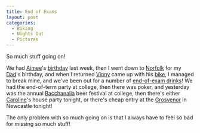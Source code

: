 ```yaml
---
title: End of Exams
layout: post
categories:
  - Biking
  - Nights Out
  - Pictures
---
```

So much stuff going on!

We had [Aimee](http://pictures.scholesmafia.co.uk/index.php/?profile=32)'s [birthday](http://pictures.scholesmafia.co.uk/index.php/2007/05/25.05.07-aimee's-birthday/) last week, then I went down to [Norfolk](http://pictures.scholesmafia.co.uk/index.php/2007/05/26.05.07_27.05.07-wells/) for my [Dad](http://pictures.scholesmafia.co.uk/index.php/?profile=37)'s birthday, and when I returned [Vinny](http://pictures.scholesmafia.co.uk/index.php/?profile=27) came up with his [bike](http://pictures.scholesmafia.co.uk/index.php/2007/05/30.05.07-durham/), I managed to break mine, and we've been out for a number of [end-of-exam drinks](http://pictures.scholesmafia.co.uk/index.php/2007/05/31.05.07_01.06.07-lloyds,love-shack/)! We had the end-of-term party at college, then there was poker, and yesterday was the annual [Bacchanalia](http://en.wikipedia.org/wiki/Bacchanalia) beer festival at college, then there's either [Caroline](http://pictures.scholesmafia.co.uk/index.php/?profile=46)'s house party tonight, or there's cheap entry at the [Grosvenor](http://grosvenorcasinos.com) in Newcastle tonight!

The only problem with so much going on is that I always have to feel so bad for missing so much stuff!